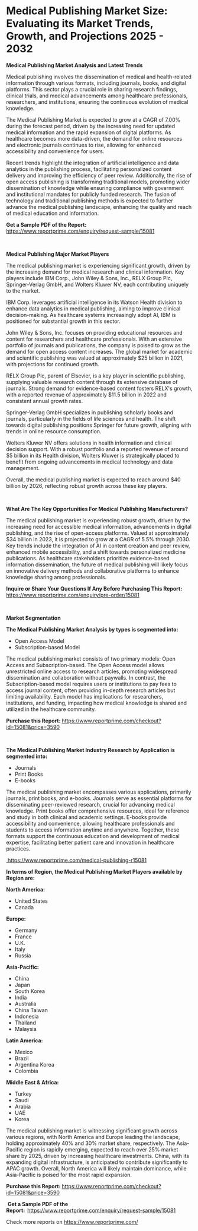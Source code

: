 <p><h1>Medical Publishing Market Size: Evaluating its Market Trends, Growth, and Projections 2025 - 2032</h1></p><p><strong>Medical Publishing Market Analysis and Latest Trends</strong></p>
<p><p>Medical publishing involves the dissemination of medical and health-related information through various formats, including journals, books, and digital platforms. This sector plays a crucial role in sharing research findings, clinical trials, and medical advancements among healthcare professionals, researchers, and institutions, ensuring the continuous evolution of medical knowledge.</p><p>The Medical Publishing Market is expected to grow at a CAGR of 7.00% during the forecast period, driven by the increasing need for updated medical information and the rapid expansion of digital platforms. As healthcare becomes more data-driven, the demand for online resources and electronic journals continues to rise, allowing for enhanced accessibility and convenience for users.</p><p>Recent trends highlight the integration of artificial intelligence and data analytics in the publishing process, facilitating personalized content delivery and improving the efficiency of peer review. Additionally, the rise of open access publishing is transforming traditional models, promoting wider dissemination of knowledge while ensuring compliance with government and institutional mandates for publicly funded research. The fusion of technology and traditional publishing methods is expected to further advance the medical publishing landscape, enhancing the quality and reach of medical education and information.</p></p>
<p><strong>Get a Sample PDF of the Report:&nbsp;</strong> <a href="https://www.reportprime.com/enquiry/request-sample/15081?utm_campaign=2222&utm_medium=2&utm_source=Github&utm_content=ia&utm_term=20032025&utm_id=medical-publishing">https://www.reportprime.com/enquiry/request-sample/15081</a></p>
<p>&nbsp;</p>
<p><strong>Medical Publishing Major Market Players</strong></p>
<p><p>The medical publishing market is experiencing significant growth, driven by the increasing demand for medical research and clinical information. Key players include IBM Corp., John Wiley & Sons, Inc., RELX Group Plc, Springer-Verlag GmbH, and Wolters Kluwer NV, each contributing uniquely to the market.</p><p>IBM Corp. leverages artificial intelligence in its Watson Health division to enhance data analytics in medical publishing, aiming to improve clinical decision-making. As healthcare systems increasingly adopt AI, IBM is positioned for substantial growth in this sector.</p><p>John Wiley & Sons, Inc. focuses on providing educational resources and content for researchers and healthcare professionals. With an extensive portfolio of journals and publications, the company is poised to grow as the demand for open access content increases. The global market for academic and scientific publishing was valued at approximately $25 billion in 2021, with projections for continued growth.</p><p>RELX Group Plc, parent of Elsevier, is a key player in scientific publishing, supplying valuable research content through its extensive database of journals. Strong demand for evidence-based content fosters RELX's growth, with a reported revenue of approximately $11.5 billion in 2022 and consistent annual growth rates.</p><p>Springer-Verlag GmbH specializes in publishing scholarly books and journals, particularly in the fields of life sciences and health. The shift towards digital publishing positions Springer for future growth, aligning with trends in online resource consumption.</p><p>Wolters Kluwer NV offers solutions in health information and clinical decision support. With a robust portfolio and a reported revenue of around $5 billion in its Health division, Wolters Kluwer is strategically placed to benefit from ongoing advancements in medical technology and data management.</p><p>Overall, the medical publishing market is expected to reach around $40 billion by 2026, reflecting robust growth across these key players.</p></p>
<p>&nbsp;</p>
<p><strong>What Are The Key Opportunities For Medical Publishing Manufacturers?</strong></p>
<p><p>The medical publishing market is experiencing robust growth, driven by the increasing need for accessible medical information, advancements in digital publishing, and the rise of open-access platforms. Valued at approximately $34 billion in 2023, it is projected to grow at a CAGR of 5.5% through 2030. Key trends include the integration of AI in content creation and peer review, enhanced mobile accessibility, and a shift towards personalized medicine publications. As healthcare stakeholders prioritize evidence-based information dissemination, the future of medical publishing will likely focus on innovative delivery methods and collaborative platforms to enhance knowledge sharing among professionals.</p></p>
<p><strong>Inquire or Share Your Questions If Any Before Purchasing This Report:</strong> <a href="https://www.reportprime.com/enquiry/pre-order/15081?utm_campaign=2222&utm_medium=2&utm_source=Github&utm_content=ia&utm_term=20032025&utm_id=medical-publishing">https://www.reportprime.com/enquiry/pre-order/15081</a></p>
<p>&nbsp;</p>
<p><strong>Market Segmentation</strong></p>
<p><strong>The Medical Publishing Market Analysis by types is segmented into:</strong></p>
<p><ul><li>Open Access Model</li><li>Subscription-based Model</li></ul></p>
<p><p>The medical publishing market consists of two primary models: Open Access and Subscription-based. The Open Access model allows unrestricted online access to research articles, promoting widespread dissemination and collaboration without paywalls. In contrast, the Subscription-based model requires users or institutions to pay fees to access journal content, often providing in-depth research articles but limiting availability. Each model has implications for researchers, institutions, and funding, impacting how medical knowledge is shared and utilized in the healthcare community.</p></p>
<p><strong>Purchase this Report:&nbsp;</strong><a href="https://www.reportprime.com/checkout?id=15081&price=3590&utm_campaign=2222&utm_medium=2&utm_source=Github&utm_content=ia&utm_term=20032025&utm_id=medical-publishing">https://www.reportprime.com/checkout?id=15081&price=3590</a></p>
<p>&nbsp;</p>
<p><strong>The Medical Publishing Market Industry Research by Application is segmented into:</strong></p>
<p><ul><li>Journals</li><li>Print Books</li><li>E-books</li></ul></p>
<p><p>The medical publishing market encompasses various applications, primarily journals, print books, and e-books. Journals serve as essential platforms for disseminating peer-reviewed research, crucial for advancing medical knowledge. Print books offer comprehensive resources, ideal for reference and study in both clinical and academic settings. E-books provide accessibility and convenience, allowing healthcare professionals and students to access information anytime and anywhere. Together, these formats support the continuous education and development of medical expertise, facilitating better patient care and innovation in healthcare practices.</p></p>
<p><a href="https://www.reportprime.com/medical-publishing-r15081?utm_campaign=2222&utm_medium=2&utm_source=Github&utm_content=ia&utm_term=20032025&utm_id=medical-publishing">&nbsp;https://www.reportprime.com/medical-publishing-r15081</a></p>
<p><strong>In terms of Region, the Medical Publishing Market Players available by Region are:</strong></p>
<p>
    <p> <strong> North America: </strong>
        <ul>
            <li>United States</li>
            <li>Canada</li>
        </ul>
        </p> 
    <p> <strong> Europe: </strong>
        <ul>
            <li>Germany</li>
            <li>France</li>
            <li>U.K.</li>
            <li>Italy</li>
            <li>Russia</li>
        </ul>
        </p> 
    <p> <strong> Asia-Pacific: </strong>
        <ul>
            <li>China</li>
            <li>Japan</li>
            <li>South Korea</li>
            <li>India</li>
            <li>Australia</li>
            <li>China Taiwan</li>
            <li>Indonesia</li>
            <li>Thailand</li>
            <li>Malaysia</li>
        </ul>
        </p> 
    <p> <strong> Latin America: </strong>
        <ul>
            <li>Mexico</li>
            <li>Brazil</li>
            <li>Argentina Korea</li>
            <li>Colombia</li>
        </ul>
        </p> 
    <p> <strong> Middle East & Africa: </strong>
        <ul>
            <li>Turkey</li>
            <li>Saudi</li>
            <li>Arabia</li>
            <li>UAE</li>
            <li>Korea</li>
        </ul>
    </p>
    </p>
<p><p>The medical publishing market is witnessing significant growth across various regions, with North America and Europe leading the landscape, holding approximately 40% and 30% market share, respectively. The Asia-Pacific region is rapidly emerging, expected to reach over 25% market share by 2025, driven by increasing healthcare investments. China, with its expanding digital infrastructure, is anticipated to contribute significantly to APAC growth. Overall, North America will likely maintain dominance, while Asia-Pacific is poised for the most rapid expansion.</p></p>
<p><strong>Purchase this Report: </strong><a href="https://www.reportprime.com/checkout?id=15081&price=3590&utm_campaign=2222&utm_medium=2&utm_source=Github&utm_content=ia&utm_term=20032025&utm_id=medical-publishing">https://www.reportprime.com/checkout?id=15081&price=3590</a></p>
<p>&nbsp;<strong>Get a Sample PDF of the Report:&nbsp;&nbsp;</strong><a href="https://www.reportprime.com/enquiry/request-sample/15081?utm_campaign=2222&utm_medium=2&utm_source=Github&utm_content=ia&utm_term=20032025&utm_id=medical-publishing">https://www.reportprime.com/enquiry/request-sample/15081</a></p>
<p><strong></strong></p>
<p>Check more reports on <a href="https://www.reportprime.com/?utm_campaign=2222&utm_medium=2&utm_source=Github&utm_content=ia&utm_term=20032025&utm_id=medical-publishing">https://www.reportprime.com/</a></p>
